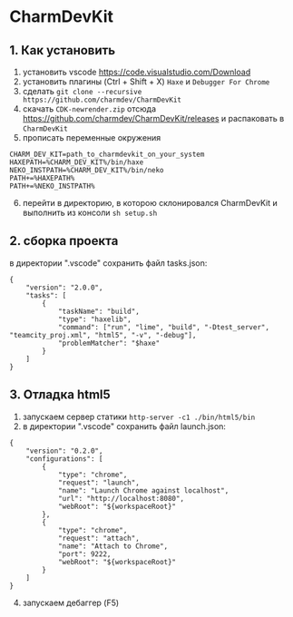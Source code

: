 # CharmDevKit

## 1. Как установить

1) установить vscode https://code.visualstudio.com/Download
2) установить плагины (Ctrl + Shift + X) `Haxe` и `Debugger For Chrome`
3) сделать `git clone --recursive https://github.com/charmdev/CharmDevKit`
4) скачать `CDK-newrender.zip` отсюда https://github.com/charmdev/CharmDevKit/releases и распаковать в `CharmDevKit`
5) прописать переменные окружения 
```
CHARM_DEV_KIT=path_to_charmdevkit_on_your_system
HAXEPATH=%CHARM_DEV_KIT%/bin/haxe
NEKO_INSTPATH=%CHARM_DEV_KIT%/bin/neko
PATH+=%HAXEPATH%
PATH+=%NEKO_INSTPATH%
```
6) перейти в директорию, в которою склонировался CharmDevKit и выполнить из консоли `sh setup.sh`

## 2. сборка проекта
в директории ".vscode" сохранить файл tasks.json:
```
{
    "version": "2.0.0",
    "tasks": [
        {
            "taskName": "build",
            "type": "haxelib",
            "command": ["run", "lime", "build", "-Dtest_server", "teamcity_proj.xml", "html5", "-v", "-debug"],
            "problemMatcher": "$haxe"
        }
    ]
}
```


## 3. Отладка html5

1) запускаем сервер статики `http-server -c1 ./bin/html5/bin`
2) в директории ".vscode" сохранить файл launch.json:
```
{
    "version": "0.2.0",
    "configurations": [
        {
            "type": "chrome",
            "request": "launch",
            "name": "Launch Chrome against localhost",
            "url": "http://localhost:8080",
            "webRoot": "${workspaceRoot}"
        },
        {
            "type": "chrome",
            "request": "attach",
            "name": "Attach to Chrome",
            "port": 9222,
            "webRoot": "${workspaceRoot}"
        }
    ]
}
```
4) запускаем дебаггер (F5)
